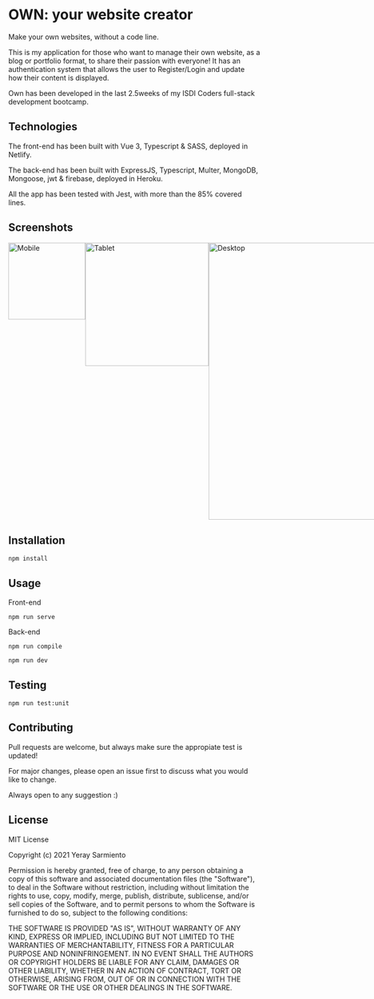 # OWN: your website creator

Make your own websites, without a code line.

This is my application for those who want to manage their own website, as a blog or portfolio format, to share their passion with everyone!
It has an authentication system that allows the user to Register/Login and update how their content is displayed.

Own has been developed in the last 2.5weeks of my ISDI Coders full-stack development bootcamp.


## Technologies

The front-end has been built with Vue 3, Typescript & SASS, deployed in Netlify.

The back-end has been built with ExpressJS, Typescript, Multer, MongoDB, Mongoose, jwt & firebase, deployed in Heroku.

All the app has been tested with Jest, with more than the 85% covered lines.

## Screenshots

<div style="display: flex;">
    <img alt="Mobile" src="https://user-images.githubusercontent.com/26439964/146812968-c4174f8a-0462-4a20-8776-5f25c336b7ee.png" width="154"/>
    <img alt="Tablet" src="https://user-images.githubusercontent.com/26439964/146812925-a14637ca-0ebf-48c0-a768-9b62a85efb88.png" width="247"/>
    <img alt="Desktop" src="https://user-images.githubusercontent.com/26439964/146812977-4b4d8fa9-087c-49ce-98f8-449b572d4d22.png" width="555"/>
</div>

## Installation

```
npm install
```

## Usage
Front-end
```
npm run serve
```
Back-end
```
npm run compile
```
```
npm run dev
```

## Testing
```
npm run test:unit
```


## Contributing

Pull requests are welcome, but always make sure the appropiate test is updated! 

For major changes, please open an issue first to discuss what you would like to change.

Always open to any suggestion :)


## License

MIT License

Copyright (c) 2021 Yeray Sarmiento

Permission is hereby granted, free of charge, to any person obtaining a copy
of this software and associated documentation files (the "Software"), to deal
in the Software without restriction, including without limitation the rights
to use, copy, modify, merge, publish, distribute, sublicense, and/or sell
copies of the Software, and to permit persons to whom the Software is
furnished to do so, subject to the following conditions:

THE SOFTWARE IS PROVIDED "AS IS", WITHOUT WARRANTY OF ANY KIND, EXPRESS OR
IMPLIED, INCLUDING BUT NOT LIMITED TO THE WARRANTIES OF MERCHANTABILITY,
FITNESS FOR A PARTICULAR PURPOSE AND NONINFRINGEMENT. IN NO EVENT SHALL THE
AUTHORS OR COPYRIGHT HOLDERS BE LIABLE FOR ANY CLAIM, DAMAGES OR OTHER
LIABILITY, WHETHER IN AN ACTION OF CONTRACT, TORT OR OTHERWISE, ARISING FROM,
OUT OF OR IN CONNECTION WITH THE SOFTWARE OR THE USE OR OTHER DEALINGS IN THE
SOFTWARE.
